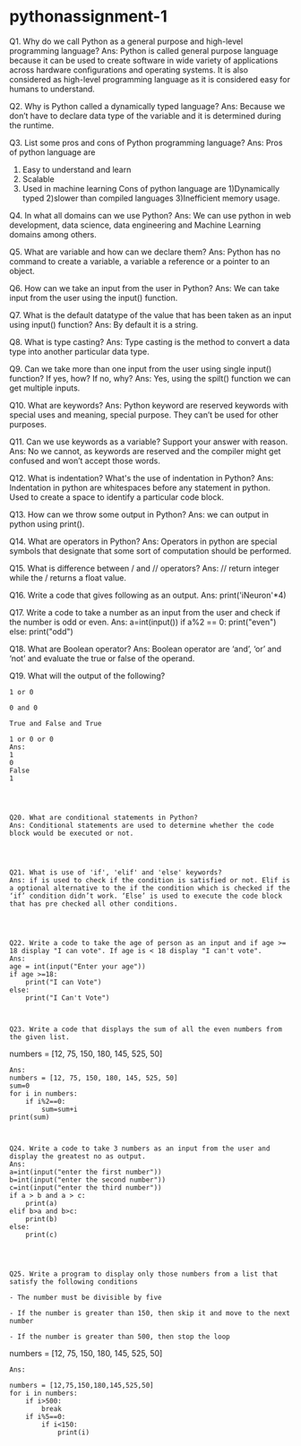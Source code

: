 # pythonassignment-1

Q1. Why do we call Python as a general purpose and high-level programming language?
Ans: Python is called general purpose language because it can be used to create software in wide variety of applications across hardware configurations and operating systems. It is also considered as high-level programming language as it is considered easy for humans to understand.



Q2. Why is Python called a dynamically typed language?
Ans: Because we don’t have to declare data type of the variable and it is determined during the runtime.



Q3. List some pros and cons of Python programming language?
Ans: Pros of python language are
1)	Easy to understand and learn
2)	Scalable
3)	Used in machine learning
Cons of python language are
	1)Dynamically typed
	2)slower than compiled languages
	3)Inefficient memory usage.
  
  
  
Q4. In what all domains can we use Python?
Ans: We can use python in web development, data science, data engineering and Machine Learning domains among others.



Q5. What are variable and how can we declare them?
Ans: Python has no command to create a variable, a variable a reference or a pointer to an object.



Q6. How can we take an input from the user in Python?
Ans: We can take input from the user using the input() function.



Q7. What is the default datatype of the value that has been taken as an input using input() function?
Ans: By default it is a string.



Q8. What is type casting?
Ans: Type casting is the method to convert a data type into another particular data type.



Q9. Can we take more than one input from the user using single input() function? If yes, how? If no, why?
Ans: Yes, using the spilt() function we can get multiple inputs.



Q10. What are keywords?
Ans: Python keyword are reserved keywords with special uses and meaning, special purpose. They can’t be used for other purposes.



Q11. Can we use keywords as a variable? Support your answer with reason.
Ans: No we cannot, as keywords are reserved and the compiler might get confused and won’t accept those words.



Q12. What is indentation? What's the use of indentation in Python?
Ans: Indentation in python are whitespaces before any statement in python. Used to create a space to identify a particular code block. 



Q13. How can we throw some output in Python?
Ans: we can output in python using print().



Q14. What are operators in Python?
Ans: Operators in python are special symbols that designate that some sort of computation should be performed.



Q15. What is difference between / and // operators?
Ans: // return integer while the / returns a float value.



Q16. Write a code that gives following as an output.
Ans: print('iNeuron'*4)



Q17. Write a code to take a number as an input from the user and check if the number is odd or even.
Ans:
a=int(input())
if a%2 == 0:
    print("even")
else:
    print("odd")
    
    

Q18. What are Boolean operator?
Ans: Boolean operator are ‘and’, ‘or’ and ‘not’ and evaluate the true or false of the operand.




Q19. What will the output of the following?
```
1 or 0

0 and 0

True and False and True

1 or 0 or 0
Ans: 
1
0
False
1




Q20. What are conditional statements in Python?
Ans: Conditional statements are used to determine whether the code block would be executed or not.




Q21. What is use of 'if', 'elif' and 'else' keywords?
Ans: if is used to check if the condition is satisfied or not. Elif is a optional alternative to the if the condition which is checked if the ‘if’ condition didn’t work. ‘Else’ is used to execute the code block that has pre checked all other conditions.




Q22. Write a code to take the age of person as an input and if age >= 18 display "I can vote". If age is < 18 display "I can't vote".
Ans:
age = int(input("Enter your age"))
if age >=18:
    print("I can Vote")
else:
    print("I Can't Vote")



Q23. Write a code that displays the sum of all the even numbers from the given list.
```
numbers = [12, 75, 150, 180, 145, 525, 50]
```
Ans:
numbers = [12, 75, 150, 180, 145, 525, 50]
sum=0
for i in numbers:
    if i%2==0:
        sum=sum+i
print(sum)



Q24. Write a code to take 3 numbers as an input from the user and display the greatest no as output.
Ans: 
a=int(input("enter the first number"))
b=int(input("enter the second number"))
c=int(input("enter the third number"))
if a > b and a > c:
    print(a)
elif b>a and b>c:
    print(b)
else:
    print(c) 




Q25. Write a program to display only those numbers from a list that satisfy the following conditions

- The number must be divisible by five

- If the number is greater than 150, then skip it and move to the next number

- If the number is greater than 500, then stop the loop
```
numbers = [12, 75, 150, 180, 145, 525, 50]
```
Ans:

numbers = [12,75,150,180,145,525,50]
for i in numbers:
    if i>500:
        break
    if i%5==0:
        if i<150:
            print(i) 

